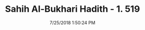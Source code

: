 ---
title        : "Sahih Al-Bukhari Hadith - 1. 519"
date         : 7/25/2018 1:50:24 PM
draft        : false
type         : "hadith"
layout       : "hadith"
BookCode     : "SHB"
VolumeNumber : "1"
HadithNumber : "519"
categories  :  ["Prayer Times-The time of the 'Asr prayer"]
tags  :  ["Aisha"]
---